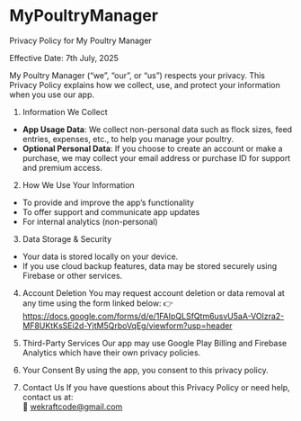 # MyPoultryManager
Privacy Policy for My Poultry Manager

Effective Date: 7th July, 2025

My Poultry Manager (“we”, “our”, or “us”) respects your privacy. This Privacy Policy explains how we collect, use, and protect your information when you use our app.

1. Information We Collect
- **App Usage Data**: We collect non-personal data such as flock sizes, feed entries, expenses, etc., to help you manage your poultry.
- **Optional Personal Data**: If you choose to create an account or make a purchase, we may collect your email address or purchase ID for support and premium access.

2. How We Use Your Information
- To provide and improve the app’s functionality
- To offer support and communicate app updates
- For internal analytics (non-personal)

3. Data Storage & Security
- Your data is stored locally on your device.
- If you use cloud backup features, data may be stored securely using Firebase or other services.

4. Account Deletion
You may request account deletion or data removal at any time using the form linked below:
👉 https://docs.google.com/forms/d/e/1FAIpQLSfQtm6usvU5aA-VOlzra2-MF8UKtKsSEi2d-YjtM5QrboVqEg/viewform?usp=header

5. Third-Party Services
Our app may use Google Play Billing and Firebase Analytics which have their own privacy policies.

6. Your Consent
By using the app, you consent to this privacy policy.

7. Contact Us
If you have questions about this Privacy Policy or need help, contact us at:  
📧 wekraftcode@gmail.com

